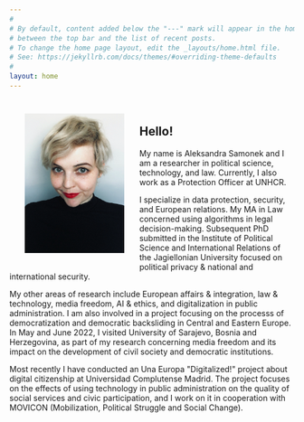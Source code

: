 ```yaml
---
#
# By default, content added below the "---" mark will appear in the home page
# between the top bar and the list of recent posts.
# To change the home page layout, edit the _layouts/home.html file.
# See: https://jekyllrb.com/docs/themes/#overriding-theme-defaults
#
layout: home
---
```


<img style="float: left; max-width: 35%; height: auto; padding: 20pt" src="images/home-portrait.jpg">

<br>
<h2>Hello!</h2>

My name is Aleksandra Samonek and I am a researcher in political science, technology, and law. Currently, I also work as a Protection Officer at UNHCR. 

I specialize in data protection, security, and European relations. My MA in Law concerned using algorithms in legal decision-making. Subsequent PhD submitted in the Institute of Political Science and International Relations of the Jagiellonian University focused on political privacy & national and international security.

My other areas of research include European affairs & integration, law & technology, media freedom, AI & ethics, and digitalization in public administration. I am also involved in a project focusing on the processs of democratization and democratic backsliding in Central and Eastern Europe. In May and June 2022, I visited University of Sarajevo, Bosnia and Herzegovina, as part of my research concerning media freedom and its impact on the development of civil society and democratic institutions.

Most recently I have conducted an Una Europa "Digitalized!" project about digital citizenship at Universidad Complutense Madrid. The project focuses on the effects of using technology in public administration on the quality of social services and civic participation, and I work on it in cooperation with MOVICON (Mobilization, Political Struggle and Social Change).




